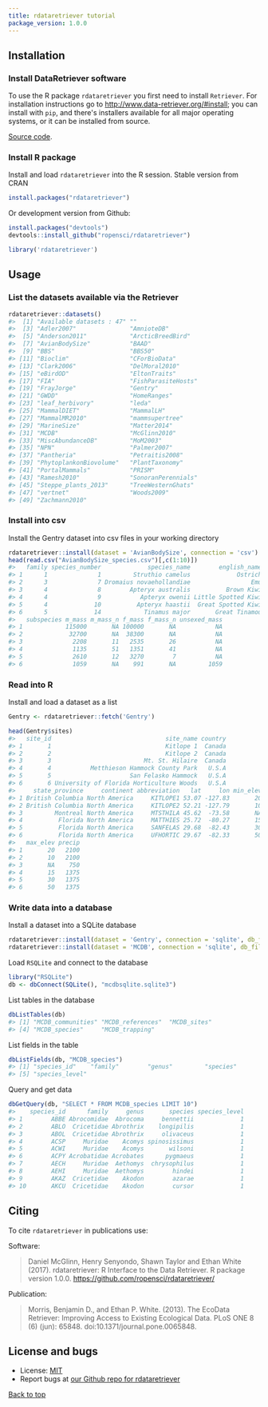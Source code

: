 ```yaml
---
title: rdataretriever tutorial
package_version: 1.0.0
---
```




<section id="installation">

## Installation

### Install DataRetriever software

To use the R package `rdataretriever` you first need to install `Retriever`. For installation instructions go to <http://www.data-retriever.org/#install>; you can install with `pip`, and there's installers available for all major operating systems, or it can be installed from source.

[Source code](https://github.com/weecology/retriever).

### Install R package

Install and load `rdataretriever` into the R session. Stable version from CRAN


```r
install.packages("rdataretriever")
```

Or development version from Github:


```r
install.packages("devtools")
devtools::install_github("ropensci/rdataretriever")
```


```r
library('rdataretriever')
```

<section id="usage">

## Usage

### List the datasets available via the Retriever


```r
rdataretriever::datasets()
#>  [1] "Available datasets : 47" ""
#>  [3] "Adler2007"               "AmnioteDB"
#>  [5] "Anderson2011"            "ArcticBreedBird"
#>  [7] "AvianBodySize"           "BAAD"
#>  [9] "BBS"                     "BBS50"
#> [11] "Bioclim"                 "CForBioData"
#> [13] "Clark2006"               "DelMoral2010"
#> [15] "eBirdOD"                 "EltonTraits"
#> [17] "FIA"                     "FishParasiteHosts"
#> [19] "FrayJorge"               "Gentry"
#> [21] "GWDD"                    "HomeRanges"
#> [23] "leaf_herbivory"          "leda"
#> [25] "MammalDIET"              "MammalLH"
#> [27] "MammalMR2010"            "mammsupertree"
#> [29] "MarineSize"              "Matter2014"
#> [31] "MCDB"                    "McGlinn2010"
#> [33] "MiscAbundanceDB"         "MoM2003"
#> [35] "NPN"                     "Palmer2007"
#> [37] "Pantheria"               "Petraitis2008"
#> [39] "PhytoplankonBiovolume"   "PlantTaxonomy"
#> [41] "PortalMammals"           "PRISM"
#> [43] "Ramesh2010"              "SonoranPerennials"
#> [45] "Steppe_plants_2013"      "TreeWesternGhats"
#> [47] "vertnet"                 "Woods2009"
#> [49] "Zachmann2010"
```

### Install into csv

Install the Gentry dataset into csv files in your working directory


```r
rdataretriever::install(dataset = 'AvianBodySize', connection = 'csv')
head(read.csv("AvianBodySize_species.csv")[,c(1:10)])
#>   family species_number             species_name        english_name
#> 1      1              1         Struthio camelus             Ostrich
#> 2      3              7 Dromaius novaehollandiae                 Emu
#> 3      4              8        Apteryx australis          Brown Kiwi
#> 4      4              9           Apteryx owenii Little Spotted Kiwi
#> 5      4             10          Apteryx haastii  Great Spotted Kiwi
#> 6      5             14            Tinamus major       Great Tinamou
#>   subspecies m_mass m_mass_n f_mass f_mass_n unsexed_mass
#> 1            115000       NA 100000       NA           NA
#> 2             32700       NA  38300       NA           NA
#> 3              2208       11   2535       26           NA
#> 4              1135       51   1351       41           NA
#> 5              2610       12   3270        7           NA
#> 6              1059       NA    991       NA         1059
```

### Read into R

Install and load a dataset as a list


```r
Gentry <- rdataretriever::fetch('Gentry')
```


```r
head(Gentry$sites)
#>   site_id                                site_name country
#> 1       1                                Kitlope 1  Canada
#> 2       2                                Kitlope 2  Canada
#> 3       3                          Mt. St. Hilaire  Canada
#> 4       4           Metthieson Hammock County Park   U.S.A
#> 5       5                      San Felasko Hammock   U.S.A
#> 6       6 University of Florida Horticulture Woods   U.S.A
#>     state_province     continent abbreviation   lat     lon min_elev
#> 1 British Columbia North America     KITLOPE1 53.07 -127.83       20
#> 2 British Columbia North America     KITLOPE2 52.21 -127.79       10
#> 3         Montreal North America     MTSTHILA 45.62  -73.58       NA
#> 4          Florida North America     MATTHIES 25.72  -80.27       15
#> 5          Florida North America     SANFELAS 29.68  -82.43       30
#> 6          Florida North America     UFHORTIC 29.67  -82.33       50
#>   max_elev precip
#> 1       20   2100
#> 2       10   2100
#> 3       NA    750
#> 4       15   1375
#> 5       30   1375
#> 6       50   1375
```

### Write data into a database

Install a dataset into a SQLite database


```r
rdataretriever::install(dataset = 'Gentry', connection = 'sqlite', db_file = "gentrysqlite.sqlite3")
rdataretriever::install(dataset = 'MCDB', connection = 'sqlite', db_file = "mcdbsqlite.sqlite3")
```

Load `RSQLite` and connect to the database


```r
library("RSQLite")
db <- dbConnect(SQLite(), "mcdbsqlite.sqlite3")
```

List tables in the database


```r
dbListTables(db)
#> [1] "MCDB_communities" "MCDB_references"  "MCDB_sites"
#> [4] "MCDB_species"     "MCDB_trapping"
```

List fields in the table


```r
dbListFields(db, "MCDB_species")
#> [1] "species_id"    "family"        "genus"         "species"
#> [5] "species_level"
```

Query and get data


```r
dbGetQuery(db, "SELECT * FROM MCDB_species LIMIT 10")
#>    species_id      family     genus       species species_level
#> 1        ABBE Abrocomidae  Abrocoma     bennettii             1
#> 2        ABLO  Cricetidae Abrothrix    longipilis             1
#> 3        ABOL  Cricetidae Abrothrix     olivaceus             1
#> 4        ACSP     Muridae    Acomys spinosissimus             1
#> 5        ACWI     Muridae    Acomys       wilsoni             1
#> 6        ACPY Acrobatidae Acrobates      pygmaeus             1
#> 7        AECH     Muridae  Aethomys  chrysophilus             1
#> 8        AEHI     Muridae  Aethomys        hindei             1
#> 9        AKAZ  Cricetidae    Akodon        azarae             1
#> 10       AKCU  Cricetidae    Akodon        cursor             1
```

<section id="citing">

## Citing

To cite `rdataretriever` in publications use:

Software:

> Daniel McGlinn, Henry Senyondo, Shawn Taylor and Ethan White (2017). rdataretriever: R Interface to the Data Retriever. R package version 1.0.0. https://github.com/ropensci/rdataretriever/

Publication:

> Morris, Benjamin D., and Ethan P. White. (2013). The EcoData Retriever: Improving Access to Existing Ecological Data. PLoS ONE 8 (6) (jun): 65848. doi:10.1371/journal.pone.0065848.

<section id="license_bugs">

## License and bugs

* License: [MIT](http://opensource.org/licenses/MIT)
* Report bugs at [our Github repo for rdataretriever](https://github.com/ropensci/rdataretriever/issues?state=open)

[Back to top](#top)
